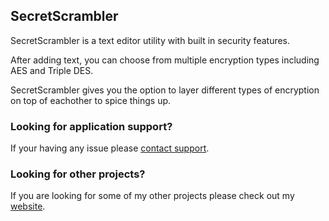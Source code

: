 ## SecretScrambler

SecretScrambler is a text editor utility with built in security features.  

After adding text, you can choose from multiple encryption types including AES and Triple DES.  

SecretScrambler gives you the option to layer different types of encryption on top of eachother to spice things up.


### Looking for application support?

If your having any issue please [contact support](mailto:humbot1@gmail.com).

### Looking for other projects?

If you are looking for some of my other projects please check out my [website](https://robhumble.com/#/).
